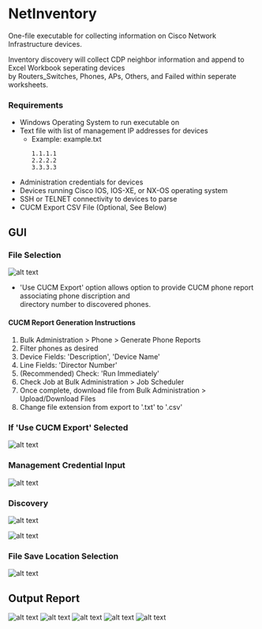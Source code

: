 # NetInventory
One-file executable for collecting information on Cisco Network Infrastructure devices.  

Inventory discovery will collect CDP neighbor information and append to Excel Workbook seperating devices  
by Routers_Switches, Phones, APs, Others, and Failed within seperate worksheets.
### Requirements
- Windows Operating System to run executable on
- Text file with list of management IP addresses for devices
  - Example: example.txt
    ```
    1.1.1.1
    2.2.2.2
    3.3.3.3
    ```
- Administration credentials for devices
- Devices running Cisco IOS, IOS-XE, or NX-OS operating system
- SSH or TELNET connectivity to devices to parse
- CUCM Export CSV File (Optional, See Below)
## GUI
### File Selection
![alt text](https://i.imgur.com/i8Wnz07.png)
- 'Use CUCM Export' option allows option to provide CUCM phone report associating phone discription and  
directory number to discovered phones.
#### CUCM Report Generation Instructions
1. Bulk Administration > Phone > Generate Phone Reports
2. Filter phones as desired
3. Device Fields: 'Description', 'Device Name'
4. Line Fields: 'Director Number'
5. (Recommended) Check: 'Run Immediately'
6. Check Job at Bulk Administration > Job Scheduler
7. Once complete, download file from Bulk Administration > Upload/Download Files
8. Change file extension from export to '.txt' to '.csv'
### If 'Use CUCM Export' Selected
![alt text](https://i.imgur.com/KWo5eKu.png)
### Management Credential Input
![alt text](https://i.imgur.com/wP9HDF7.png)
### Discovery
![alt text](https://i.imgur.com/4pNebwZ.png)

![alt text](https://i.imgur.com/2Qt24yT.png)
### File Save Location Selection
![alt text](https://i.imgur.com/PnOiDDq.png)
## Output Report
![alt text](https://i.imgur.com/g6UepTI.png)
![alt text](https://i.imgur.com/vFmWWEI.png)
![alt text](https://i.imgur.com/3xp1roC.png)
![alt text](https://i.imgur.com/321FBGX.png)
![alt text](https://i.imgur.com/euGOkle.png)